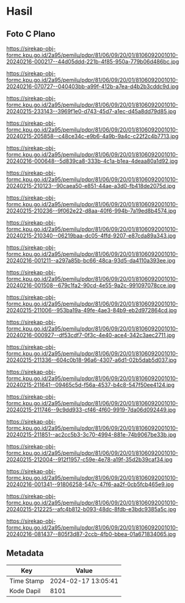 # Hasil

## Foto C Plano

https://sirekap-obj-formc.kpu.go.id/2a95/pemilu/pdpr/81/06/09/20/01/8106092001010-20240216-000217--44d05ddd-221b-4f85-950a-779b06d486bc.jpg

https://sirekap-obj-formc.kpu.go.id/2a95/pemilu/pdpr/81/06/09/20/01/8106092001010-20240216-070727--040403bb-a99f-412b-a7ea-d4b2b3cddc9d.jpg

https://sirekap-obj-formc.kpu.go.id/2a95/pemilu/pdpr/81/06/09/20/01/8106092001010-20240215-233143--3969f1e0-d743-45d7-a1ec-d45a8dd79d85.jpg

https://sirekap-obj-formc.kpu.go.id/2a95/pemilu/pdpr/81/06/09/20/01/8106092001010-20240215-205858--c48ce34c-e9b6-4a9b-9a4c-c22f2c4b7713.jpg

https://sirekap-obj-formc.kpu.go.id/2a95/pemilu/pdpr/81/06/09/20/01/8106092001010-20240216-000648--5d839ca8-333b-4c1a-b1ea-4deaa80a1d92.jpg

https://sirekap-obj-formc.kpu.go.id/2a95/pemilu/pdpr/81/06/09/20/01/8106092001010-20240215-210123--90caea50-e851-44ae-a3d0-fb418de2075d.jpg

https://sirekap-obj-formc.kpu.go.id/2a95/pemilu/pdpr/81/06/09/20/01/8106092001010-20240215-210236--9f062e22-d8aa-40f6-994b-7a19ed8b4574.jpg

https://sirekap-obj-formc.kpu.go.id/2a95/pemilu/pdpr/81/06/09/20/01/8106092001010-20240215-210340--06219baa-dc05-4ffd-9207-e87cda89a343.jpg

https://sirekap-obj-formc.kpu.go.id/2a95/pemilu/pdpr/81/06/09/20/01/8106092001010-20240216-001211--a297a85b-bc66-48ca-93d5-da4110a393ee.jpg

https://sirekap-obj-formc.kpu.go.id/2a95/pemilu/pdpr/81/06/09/20/01/8106092001010-20240216-001508--679c1fa2-90cd-4e55-9a2c-991097078cce.jpg

https://sirekap-obj-formc.kpu.go.id/2a95/pemilu/pdpr/81/06/09/20/01/8106092001010-20240215-211006--953ba19a-49fe-4ae3-84b9-eb2d972864cd.jpg

https://sirekap-obj-formc.kpu.go.id/2a95/pemilu/pdpr/81/06/09/20/01/8106092001010-20240216-000927--df53cdf7-0f3c-4e40-ace4-342c3aec2711.jpg

https://sirekap-obj-formc.kpu.go.id/2a95/pemilu/pdpr/81/06/09/20/01/8106092001010-20240215-211336--604c0b18-96a6-4307-a6d1-02b5dab5d037.jpg

https://sirekap-obj-formc.kpu.go.id/2a95/pemilu/pdpr/81/06/09/20/01/8106092001010-20240215-211641--09465c5d-f56a-4537-b4c8-547f50ee4124.jpg

https://sirekap-obj-formc.kpu.go.id/2a95/pemilu/pdpr/81/06/09/20/01/8106092001010-20240215-211746--9c9dd933-cf46-4f60-9919-7da06d092449.jpg

https://sirekap-obj-formc.kpu.go.id/2a95/pemilu/pdpr/81/06/09/20/01/8106092001010-20240215-211851--ac2cc5b3-3c70-4994-881e-74b9067be33b.jpg

https://sirekap-obj-formc.kpu.go.id/2a95/pemilu/pdpr/81/06/09/20/01/8106092001010-20240215-212004--912f1957-c59e-4e78-a19f-35d2b39caf34.jpg

https://sirekap-obj-formc.kpu.go.id/2a95/pemilu/pdpr/81/06/09/20/01/8106092001010-20240216-001341--91806258-547c-47f6-aa2f-0cb5fcb465e9.jpg

https://sirekap-obj-formc.kpu.go.id/2a95/pemilu/pdpr/81/06/09/20/01/8106092001010-20240215-212225--afc4b812-b093-48dc-8fdb-e3bdc9385a5c.jpg

https://sirekap-obj-formc.kpu.go.id/2a95/pemilu/pdpr/81/06/09/20/01/8106092001010-20240216-081437--805f3d87-2ccb-4fb0-bbea-01a671834065.jpg


## Metadata

| Key        | Value               |
| ---------- | ------------------- |
| Time Stamp | 2024-02-17 13:05:41 |
| Kode Dapil | 8101                |



